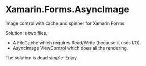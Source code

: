 # Xamarin.Forms.AsyncImage
Image control with cache and spinner for Xamarin Forms

Solution is two files. 

- A FileCache which requires Read/Write (because it uses I/O).
- AsyncImage ViewControl which does all the rendering.


The solution is dead simple. Enjoy.
